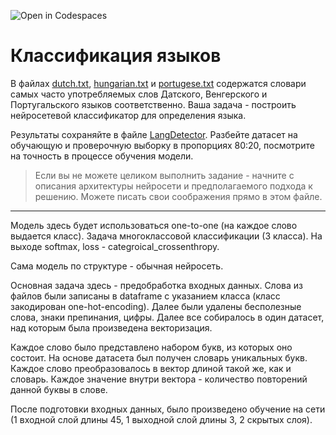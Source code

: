 ![Open in Codespaces](https://classroom.github.com/assets/open-in-codespaces-abfff4d4e15f9e1bd8274d9a39a0befe03a0632bb0f153d0ec72ff541cedbe34.svg)
# Классификация языков

В файлах [dutch.txt](dutch.txt), [hungarian.txt](hungarian.txt) и [portugese.txt](portugese.txt) содержатся словари самых часто употребляемых слов Датского, Венгерского и Португальского языков соответственно. Ваша задача - построить нейросетевой классификатор для определения языка.

Результаты сохраняйте в файле [LangDetector](LangDetector.ipynb). Разбейте датасет на обучающую и проверочную выборку в пропорциях 80:20, посмотрите на точность в процессе обучения модели. 

> Если вы не можете целиком выполнить задание - начните с описания архитектуры нейросети и предполагаемого подхода к решению. Можете писать свои соображения прямо в этом файле.

________________________________

Модель здесь будет использоваться one-to-one (на каждое слово выдается класс). Задача многоклассовой классификации (3 класса). На выходе softmax, loss - categroical_crossenthropy. 

Сама модель по структуре - обычная нейросеть.

Основная задача здесь - предобработка входных данных. Слова из файлов были записаны в dataframe с указанием класса (класс закодирован one-hot-encoding). Далее были удалены бесполезные слова, знаки препинания, цифры. Далее все собиралось в один датасет, над которым была произведена векторизация.

Каждое слово было представлено набором букв, из которых оно состоит. На основе датасета был получен словарь уникальных букв. Каждое слово преобразовалось в вектор длиной такой же, как и словарь. Каждое значение внутри вектора - количество повторений данной буквы в слове.

После подготовки входных данных, было произведено обучение на сети (1 входной слой длины 45, 1 выходной слой длины 3, 2 скрытых слоя).


